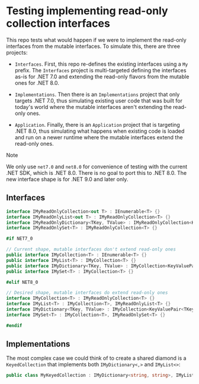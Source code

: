 # Testing implementing read-only collection interfaces

This repo tests what would happen if we were to implement the read-only
interfaces from the mutable interfaces. To simulate this, there are three
projects:

* `Interfaces`. First, this repo re-defines the existing interfaces using a `My`
  prefix. The `Interfaces` project is multi-targeted defining the interfaces
  as-is for .NET 7.0 and extending the read-only flavors from the mutable ones
  for .NET 8.0.

* `Implementations`. Then there is an `Implementations` project that only
  targets .NET 7.0, thus simulating existing user code that was built for
  today's world where the mutable interfaces aren't extending the read-only
  ones.

* `Application`. Finally, there is an `Application` project that is targeting
  .NET 8.0, thus simulating what happens when existing code is loaded and run on
  a newer runtime where the mutable interfaces extend the read-only ones.

> [!NOTE]
> We only use `net7.0` and `net8.0` for convenience of testing with the current
> .NET SDK, which is .NET 8.0. There is no goal to port this to .NET 8.0. The
> new interface shape is for .NET 9.0 and later only.

## Interfaces

```C#
interface IMyReadOnlyCollection<out T> : IEnumerable<T> {}
interface IMyReadOnlyList<out T> : IMyReadOnlyCollection<T> {}
interface IMyReadOnlyDictionary<TKey, TValue> : IMyReadOnlyCollection<KeyValuePair<TKey, TValue>> {}
interface IMyReadOnlySet<T> : IMyReadOnlyCollection<T> {}

#if NET7_0

// Current shape, mutable interfaces don't extend read-only ones
public interface IMyCollection<T> : IEnumerable<T> {}
public interface IMyList<T> : IMyCollection<T> {}
public interface IMyDictionary<TKey, TValue> : IMyCollection<KeyValuePair<TKey, TValue>> {}
public interface IMySet<T> : IMyCollection<T> {}

#elif NET8_0

// Desired shape, mutable interfaces do extend read-only ones
interface IMyCollection<T> : IMyReadOnlyCollection<T> {}
interface IMyList<T> : IMyCollection<T>, IMyReadOnlyList<T> {}
interface IMyDictionary<TKey, TValue> : IMyCollection<KeyValuePair<TKey, TValue>>, IMyReadOnlyDictionary<TKey, TValue> {}
interface IMySet<T> : IMyCollection<T>, IMyReadOnlySet<T> {}

#endif
```

## Implementations

The most complex case we could think of to create a shared diamond is a
`KeyedCollection` that implements both `IMyDictionary<,>` and `IMyList<>`:

```C#
public class MyKeyedCollection : IMyDictionary<string, string>, IMyList<string> {}
```